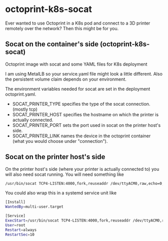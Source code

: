 # octoprint-k8s-socat
Ever wanted to use Octoprint in a K8s pod and connect to a 3D printer remotely over the network? Then this might be for you.

## Socat on the container's side (octoprint-k8s-socat)
Octoprint image with socat and some YAML files for K8s deployment

I am using MetalLB so your service.yaml file might look a little different. Also the persistent volume claim depends on your environment.

The environment variables needed for socat are set in the deployment octoprint.yaml.

* SOCAT_PRINTER_TYPE specifies the type of the socat connection. (mostly tcp)
* SOCAT_PRINTER_HOST specifies the hostname on which the printer is actually connected.
* SOCAT_PRINTER_PORT sets the port used in socat on the printer host's side.
* SOCAT_PRINTER_LINK names the device in the octoprint container (what you would choose under "connection").

## Socat on the printer host's side
On the printer host's side (where your printer is actually connected to) you will also need socat running.  You will need something like

```bash
/usr/bin/socat TCP4-LISTEN:4000,fork,reuseaddr /dev/ttyACM0,raw,echo=0,b115200
```

You could also wrap this in a systemd service unit like

```bash
[Install]
WantedBy=multi-user.target

[Service]
ExecStart=/usr/bin/socat TCP4-LISTEN:4000,fork,reuseaddr /dev/ttyACM0,raw,echo=0,b115200
User=root
Restart=always
RestartSec=10
```
